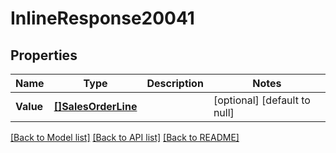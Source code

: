 # InlineResponse20041

## Properties
Name | Type | Description | Notes
------------ | ------------- | ------------- | -------------
**Value** | [**[]SalesOrderLine**](salesOrderLine.md) |  | [optional] [default to null]

[[Back to Model list]](../README.md#documentation-for-models) [[Back to API list]](../README.md#documentation-for-api-endpoints) [[Back to README]](../README.md)

